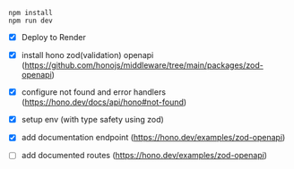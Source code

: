 ```
npm install
npm run dev
```

- [x] Deploy to Render

- [x] install hono zod(validation) openapi (https://github.com/honojs/middleware/tree/main/packages/zod-openapi)
- [x] configure not found and error handlers (https://hono.dev/docs/api/hono#not-found)
- [x] setup env (with type safety using zod)

- [x] add documentation endpoint (https://hono.dev/examples/zod-openapi)
- [ ] add documented routes (https://hono.dev/examples/zod-openapi)
